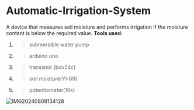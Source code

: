 # Automatic-Irrigation-System

A device that measures soil moisture and performs irrigation if the moisture content is below the required value.
**Tools used:**
1. >   submersible water pump
2. >   arduino uno
3. >   transistor (bdx54c)
4. >   soil moisture(Yl-69)
5. >   potentiometer(10k)
   
![IMG20240808134128](https://github.com/user-attachments/assets/f7323ff3-388d-472e-869b-b78bd84c4c70)

